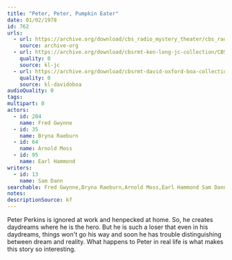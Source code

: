 ```yaml
---
title: "Peter, Peter, Pumpkin Eater"
date: 01/02/1978
id: 762
urls: 
  - url: https://archive.org/download/cbs_radio_mystery_theater/cbs_radio_mystery_theater-0751-0800.zip/cbs_radio_mystery_theater-0751-0800%2Fcbsrmt_0762_peter_peter_pumpkin_eater.mp3
    source: archive-org
  - url: https://archive.org/download/cbsrmt-ken-long-jc-collection/CBSRMT - 780102 0762 Peter Peter Pumpkin Eater vbr kb2 gap_jc.mp3
    quality: 0
    source: kl-jc
  - url: https://archive.org/download/cbsrmt-david-oxford-boa-collection/CBSRMT-780102-0762-Peter,-Peter,-Pumpkin-Eater-(24-22)-[2007]-{BoA}.mp3
    quality: 0
    source: kl-davidoboa
audioQuality: 0
tags: 
multipart: 0
actors:  
  - id: 204
    name: Fred Gwynne  
  - id: 35
    name: Bryna Raeburn  
  - id: 64
    name: Arnold Moss  
  - id: 95
    name: Earl Hammond
writers:  
  - id: 13
    name: Sam Dann
searchable: Fred Gwynne,Bryna Raeburn,Arnold Moss,Earl Hammond Sam Dann
notes: 
descriptionSource: kf
---
```

Peter Perkins is ignored at work and henpecked at home. So, he creates daydreams where he is the hero. But he is such a loser that even in his daydreams, things won't go his way and soon he has trouble distinguishing between dream and reality. What happens to Peter in real life is what makes this story so interesting.